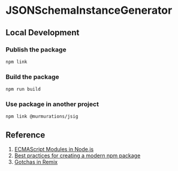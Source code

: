 # JSONSchemaInstanceGenerator
## Local Development
### Publish the package
```
npm link
```
### Build the package
```
npm run build
```
### Use package in another project
```
npm link @murmurations/jsig
```
## Reference
1. [ECMAScript Modules in Node.js](https://www.typescriptlang.org/docs/handbook/esm-node.html)
2. [Best practices for creating a modern npm package](https://snyk.io/blog/best-practices-create-modern-npm-package/)
3. [Gotchas in Remix](https://remix.run/docs/en/main/pages/gotchas)
